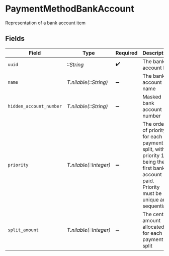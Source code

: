# PaymentMethodBankAccount

Representation of a bank account item


## Fields

| Field                                                                                                                                    | Type                                                                                                                                     | Required                                                                                                                                 | Description                                                                                                                              |
| ---------------------------------------------------------------------------------------------------------------------------------------- | ---------------------------------------------------------------------------------------------------------------------------------------- | ---------------------------------------------------------------------------------------------------------------------------------------- | ---------------------------------------------------------------------------------------------------------------------------------------- |
| `uuid`                                                                                                                                   | *::String*                                                                                                                               | :heavy_check_mark:                                                                                                                       | The bank account ID                                                                                                                      |
| `name`                                                                                                                                   | *T.nilable(::String)*                                                                                                                    | :heavy_minus_sign:                                                                                                                       | The bank account name                                                                                                                    |
| `hidden_account_number`                                                                                                                  | *T.nilable(::String)*                                                                                                                    | :heavy_minus_sign:                                                                                                                       | Masked bank account number                                                                                                               |
| `priority`                                                                                                                               | *T.nilable(::Integer)*                                                                                                                   | :heavy_minus_sign:                                                                                                                       | The order of priority for each payment split, with priority 1 being the first bank account paid. Priority must be unique and sequential. |
| `split_amount`                                                                                                                           | *T.nilable(::Integer)*                                                                                                                   | :heavy_minus_sign:                                                                                                                       | The cents amount allocated for each payment split                                                                                        |